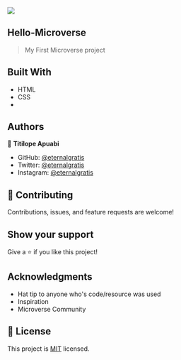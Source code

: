 ![](https://img.shields.io/badge/Microverse-blueviolet)

## Hello-Microverse
> My First Microverse project


## Built With
- HTML
- CSS
- 


## Authors

👤 **Titilope Apuabi**

- GitHub: [@eternalgratis](https://github.com/Eternalgratis)
- Twitter: [@eternalgratis](https://twitter.com/eternalgratis)
- Instagram: [@eternalgratis](https://www.instagram.com/eternalgratis/)


 

## 🤝 Contributing

Contributions, issues, and feature requests are welcome!


## Show your support

Give a ⭐️ if you like this project!


## Acknowledgments

- Hat tip to anyone who's code/resource was used
- Inspiration
- Microverse Community

## 📝 License

This project is [MIT](./MIT.md) licensed.
